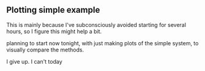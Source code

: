 Plotting simple example
---

This is mainly because I've subconsciously avoided starting 
for several hours, so I figure this might help a bit. 

planning to start now tonight, with just making plots of the 
simple system, to visually compare the methods. 

I give up. I can't today

